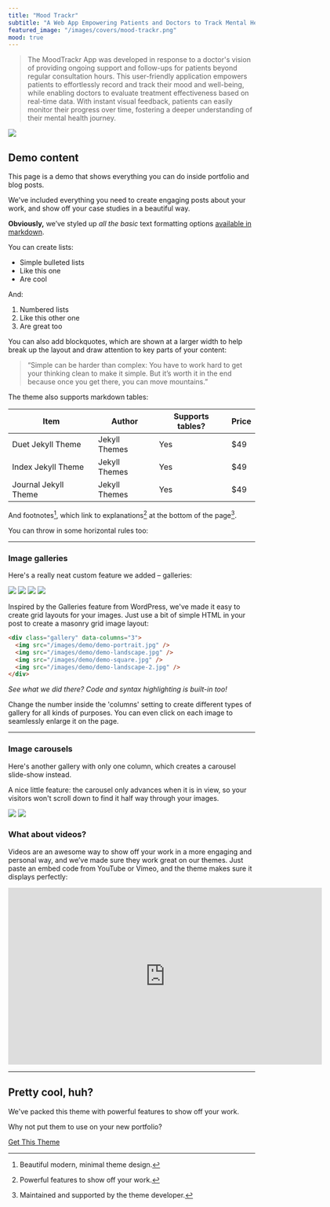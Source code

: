 ```yaml
---
title: "Mood Trackr"
subtitle: "A Web App Empowering Patients and Doctors to Track Mental Health Together."
featured_image: "/images/covers/mood-trackr.png"
mood: true
---
```


> The MoodTrackr App was developed in response to a doctor's vision of providing ongoing support and follow-ups for patients beyond regular consultation hours. This user-friendly application empowers patients to effortlessly record and track their mood and well-being, while enabling doctors to evaluate treatment effectiveness based on real-time data. With instant visual feedback, patients can easily monitor their progress over time, fostering a deeper understanding of their mental health journey.

![](/images/demo/demo-landscape.jpg)

## Demo content

This page is a demo that shows everything you can do inside portfolio and blog posts.

We've included everything you need to create engaging posts about your work, and show off your case studies in a beautiful way.

**Obviously,** we’ve styled up _all the basic_ text formatting options [available in markdown](https://github.com/adam-p/markdown-here/wiki/Markdown-Cheatsheet).

You can create lists:

- Simple bulleted lists
- Like this one
- Are cool

And:

1. Numbered lists
2. Like this other one
3. Are great too

You can also add blockquotes, which are shown at a larger width to help break up the layout and draw attention to key parts of your content:

> “Simple can be harder than complex: You have to work hard to get your thinking clean to make it simple. But it’s worth it in the end because once you get there, you can move mountains.”

The theme also supports markdown tables:

| Item                 | Author        | Supports tables? | Price |
| -------------------- | ------------- | ---------------- | ----- |
| Duet Jekyll Theme    | Jekyll Themes | Yes              | $49   |
| Index Jekyll Theme   | Jekyll Themes | Yes              | $49   |
| Journal Jekyll Theme | Jekyll Themes | Yes              | $49   |

And footnotes[^1], which link to explanations[^2] at the bottom of the page[^3].

[^1]: Beautiful modern, minimal theme design.
[^2]: Powerful features to show off your work.
[^3]: Maintained and supported by the theme developer.

You can throw in some horizontal rules too:

---

### Image galleries

Here's a really neat custom feature we added – galleries:

<div class="gallery" data-columns="3">
	<img src="../images/demo/demo-portrait.jpg">
	<img src="../images/demo/demo-landscape.jpg">
	<img src="../images/demo/demo-square.jpg">
	<img src="../images/demo/demo-landscape-2.jpg">
</div>

Inspired by the Galleries feature from WordPress, we've made it easy to create grid layouts for your images. Just use a bit of simple HTML in your post to create a masonry grid image layout:

```html
<div class="gallery" data-columns="3">
  <img src="/images/demo/demo-portrait.jpg" />
  <img src="/images/demo/demo-landscape.jpg" />
  <img src="/images/demo/demo-square.jpg" />
  <img src="/images/demo/demo-landscape-2.jpg" />
</div>
```

_See what we did there? Code and syntax highlighting is built-in too!_

Change the number inside the 'columns' setting to create different types of gallery for all kinds of purposes. You can even click on each image to seamlessly enlarge it on the page.

---

### Image carousels

Here's another gallery with only one column, which creates a carousel slide-show instead.

A nice little feature: the carousel only advances when it is in view, so your visitors won't scroll down to find it half way through your images.

<div class="gallery" data-columns="1">
	<img src="/images/demo/demo-landscape.jpg">
	<img src="/images/demo/demo-landscape-2.jpg">
</div>

### What about videos?

Videos are an awesome way to show off your work in a more engaging and personal way, and we’ve made sure they work great on our themes. Just paste an embed code from YouTube or Vimeo, and the theme makes sure it displays perfectly:

<iframe src="https://player.vimeo.com/video/148003889" width="640" height="360" frameborder="0" allowfullscreen></iframe>

---

## Pretty cool, huh?

We've packed this theme with powerful features to show off your work.

Why not put them to use on your new portfolio?

<a href="https://jekyllthemes.io/theme/duet-portfolio-jekyll-theme" class="button button--large">Get This Theme</a>

